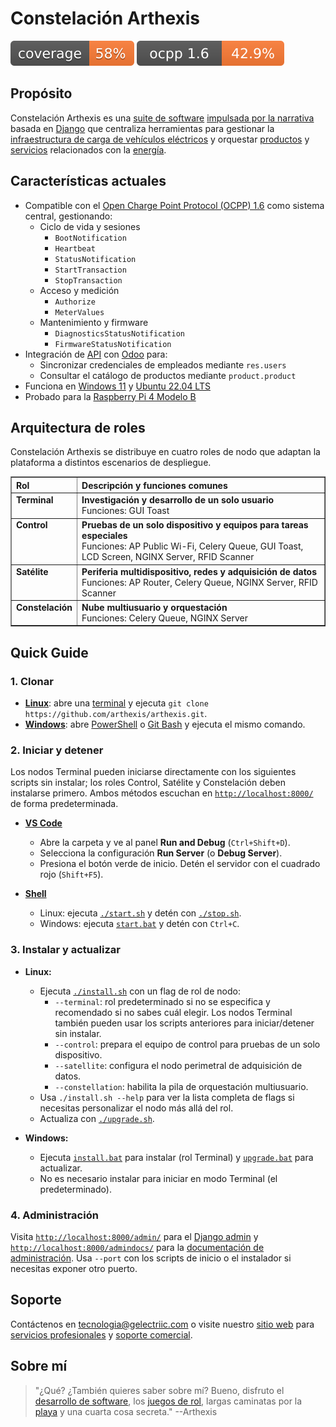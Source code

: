 # Constelación Arthexis

[![Cobertura](https://raw.githubusercontent.com/arthexis/arthexis/main/coverage.svg)](https://github.com/arthexis/arthexis/actions/workflows/coverage.yml) [![Cobertura OCPP 1.6](./ocpp_coverage.svg)](./ocpp_coverage.svg)

## Propósito

Constelación Arthexis es una [suite de software](https://es.wikipedia.org/wiki/Suite_de_software) [impulsada por la narrativa](https://es.wikipedia.org/wiki/Narrativa) basada en [Django](https://www.djangoproject.com/) que centraliza herramientas para gestionar la [infraestructura de carga de vehículos eléctricos](https://es.wikipedia.org/wiki/Punto_de_recarga) y orquestar [productos](https://es.wikipedia.org/wiki/Producto_(econom%C3%ADa)) y [servicios](https://es.wikipedia.org/wiki/Servicio_(econom%C3%ADa)) relacionados con la [energía](https://es.wikipedia.org/wiki/Energ%C3%ADa).

## Características actuales

- Compatible con el [Open Charge Point Protocol (OCPP) 1.6](https://www.openchargealliance.org/protocols/ocpp-16/) como sistema central, gestionando:
  - Ciclo de vida y sesiones
    - `BootNotification`
    - `Heartbeat`
    - `StatusNotification`
    - `StartTransaction`
    - `StopTransaction`
  - Acceso y medición
    - `Authorize`
    - `MeterValues`
  - Mantenimiento y firmware
    - `DiagnosticsStatusNotification`
    - `FirmwareStatusNotification`
- Integración de [API](https://es.wikipedia.org/wiki/Interfaz_de_programaci%C3%B3n_de_aplicaciones) con [Odoo](https://www.odoo.com/) para:
  - Sincronizar credenciales de empleados mediante `res.users`
  - Consultar el catálogo de productos mediante `product.product`
- Funciona en [Windows 11](https://www.microsoft.com/es-es/windows/windows-11) y [Ubuntu 22.04 LTS](https://releases.ubuntu.com/22.04/)
- Probado para la [Raspberry Pi 4 Modelo B](https://www.raspberrypi.com/products/raspberry-pi-4-model-b/)

## Arquitectura de roles

Constelación Arthexis se distribuye en cuatro roles de nodo que adaptan la plataforma a distintos escenarios de despliegue.

<table border="1" cellpadding="8" cellspacing="0">
  <thead>
    <tr>
      <th align="left">Rol</th>
      <th align="left">Descripción y funciones comunes</th>
    </tr>
  </thead>
  <tbody>
    <tr>
      <td valign="top"><strong>Terminal</strong></td>
      <td valign="top"><strong>Investigación y desarrollo de un solo usuario</strong><br />Funciones: GUI Toast</td>
    </tr>
    <tr>
      <td valign="top"><strong>Control</strong></td>
      <td valign="top"><strong>Pruebas de un solo dispositivo y equipos para tareas especiales</strong><br />Funciones: AP Public Wi-Fi, Celery Queue, GUI Toast, LCD Screen, NGINX Server, RFID Scanner</td>
    </tr>
    <tr>
      <td valign="top"><strong>Satélite</strong></td>
      <td valign="top"><strong>Periferia multidispositivo, redes y adquisición de datos</strong><br />Funciones: AP Router, Celery Queue, NGINX Server, RFID Scanner</td>
    </tr>
    <tr>
      <td valign="top"><strong>Constelación</strong></td>
      <td valign="top"><strong>Nube multiusuario y orquestación</strong><br />Funciones: Celery Queue, NGINX Server</td>
    </tr>
  </tbody>
</table>

## Quick Guide

### 1. Clonar
- **[Linux](https://es.wikipedia.org/wiki/Linux)**: abre una [terminal](https://es.wikipedia.org/wiki/Interfaz_de_l%C3%ADnea_de_comandos) y ejecuta `git clone https://github.com/arthexis/arthexis.git`.
- **[Windows](https://es.wikipedia.org/wiki/Microsoft_Windows)**: abre [PowerShell](https://learn.microsoft.com/es-es/powershell/) o [Git Bash](https://gitforwindows.org/) y ejecuta el mismo comando.

### 2. Iniciar y detener
Los nodos Terminal pueden iniciarse directamente con los siguientes scripts sin instalar; los roles Control, Satélite y Constelación deben instalarse primero. Ambos métodos escuchan en [`http://localhost:8000/`](http://localhost:8000/) de forma predeterminada.

- **[VS Code](https://code.visualstudio.com/)**
   - Abre la carpeta y ve al panel **Run and Debug** (`Ctrl+Shift+D`).
   - Selecciona la configuración **Run Server** (o **Debug Server**).
   - Presiona el botón verde de inicio. Detén el servidor con el cuadrado rojo (`Shift+F5`).

- **[Shell](https://es.wikipedia.org/wiki/Shell_de_unidad_de_comandos)**
   - Linux: ejecuta [`./start.sh`](start.sh) y detén con [`./stop.sh`](stop.sh).
   - Windows: ejecuta [`start.bat`](start.bat) y detén con `Ctrl+C`.

### 3. Instalar y actualizar
- **Linux:**
   - Ejecuta [`./install.sh`](install.sh) con un flag de rol de nodo:
     - `--terminal`: rol predeterminado si no se especifica y recomendado si no sabes cuál elegir. Los nodos Terminal también pueden usar los scripts anteriores para iniciar/detener sin instalar.
     - `--control`: prepara el equipo de control para pruebas de un solo dispositivo.
     - `--satellite`: configura el nodo perimetral de adquisición de datos.
     - `--constellation`: habilita la pila de orquestación multiusuario.
   - Usa `./install.sh --help` para ver la lista completa de flags si necesitas personalizar el nodo más allá del rol.
   - Actualiza con [`./upgrade.sh`](upgrade.sh).

- **Windows:**
   - Ejecuta [`install.bat`](install.bat) para instalar (rol Terminal) y [`upgrade.bat`](upgrade.bat) para actualizar.
   - No es necesario instalar para iniciar en modo Terminal (el predeterminado).

### 4. Administración
Visita [`http://localhost:8000/admin/`](http://localhost:8000/admin/) para el [Django admin](https://docs.djangoproject.com/en/stable/ref/contrib/admin/) y [`http://localhost:8000/admindocs/`](http://localhost:8000/admindocs/) para la [documentación de administración](https://docs.djangoproject.com/en/stable/ref/contrib/admin/admindocs/). Usa `--port` con los scripts de inicio o el instalador si necesitas exponer otro puerto.

## Soporte

Contáctenos en [tecnologia@gelectriic.com](mailto:tecnologia@gelectriic.com) o visite nuestro [sitio web](https://www.gelectriic.com/) para [servicios profesionales](https://es.wikipedia.org/wiki/Servicios_profesionales) y [soporte comercial](https://es.wikipedia.org/wiki/Soporte_t%C3%A9cnico).

## Sobre mí

> "¿Qué? ¿También quieres saber sobre mí? Bueno, disfruto el [desarrollo de software](https://es.wikipedia.org/wiki/Desarrollo_de_software), los [juegos de rol](https://es.wikipedia.org/wiki/Juego_de_rol), largas caminatas por la [playa](https://es.wikipedia.org/wiki/Playa) y una cuarta cosa secreta."
> --Arthexis

